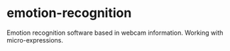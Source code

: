 emotion-recognition
===================

Emotion recognition software based in webcam information. Working with micro-expressions.
